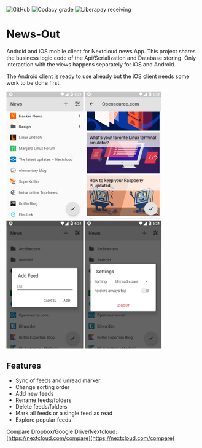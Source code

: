 ![GitHub](https://img.shields.io/github/license/SimonSchubert/NewsOut.svg)
![Codacy grade](https://img.shields.io/codacy/grade/86f6598a08a1476585b3b7dda5598360.svg)
![Liberapay receiving](https://img.shields.io/liberapay/receives/arnald.svg)

# News-Out

Android and iOS mobile client for Nextcloud news App. This project shares the business logic code of the Api/Serialization and Database storing. Only interaction with the views happens separately for iOS and Android.

The Android client is ready to use already but the iOS client needs some work to be done first.

<img src="https://raw.githubusercontent.com/SimonSchubert/NewsOut/master/art/screen01.png" width="200"> <img src="https://raw.githubusercontent.com/SimonSchubert/NewsOut/master/art/screen02.png" width="200"> <img src="https://raw.githubusercontent.com/SimonSchubert/NewsOut/master/art/screen03.png" width="200"> <img src="https://raw.githubusercontent.com/SimonSchubert/NewsOut/master/art/screen04.png" width="200">

## Features

  - Sync of feeds and unread marker
  - Change sorting order
  - Add new feeds
  - Rename feeds/folders
  - Delete feeds/folders
  - Mark all feeds or a single feed as read
  - Explore popular feeds

Compare Dropbox/Google Drive/Nextcloud: [https://nextcloud.com/compare](https://nextcloud.com/compare) 